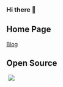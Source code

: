 ### Hi there 👋

<!--
**slance/slance** is a ✨ _special_ ✨ repository because its `README.md` (this file) appears on your GitHub profile.

Here are some ideas to get you started:

- 🔭 I’m currently working on ...
- 🌱 I’m currently learning ...
- 👯 I’m looking to collaborate on ...
- 🤔 I’m looking for help with ...
- 💬 Ask me about ...
- 📫 How to reach me: ...
- 😄 Pronouns: ...
- ⚡ Fun fact: ...
-->
## Home Page
[Blog](https://blog.slance.net)

## Open Source 
<img align="left" hspace="5" src="https://github-readme-stats.vercel.app/api?username=slance&count_private=true&show_icons=true&theme=dark&include_all_commits=true&hide_rank=true">
